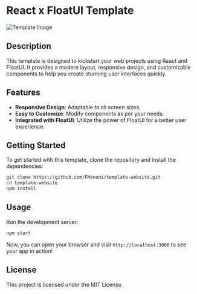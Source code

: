 # React x FloatUI Template

![Template Image](https://i.imgur.com/vmaCkgu.png)

## Description

This template is designed to kickstart your web projects using React and FloatUI. It provides a modern layout, responsive design, and customizable components to help you create stunning user interfaces quickly.

## Features

- **Responsive Design**: Adaptable to all screen sizes.
- **Easy to Customize**: Modify components as per your needs.
- **Integrated with FloatUI**: Utilize the power of FloatUI for a better user experience.

## Getting Started

To get started with this template, clone the repository and install the dependencies:

```bash
git clone https://github.com/FMenoni/template-website.git
cd template-website
npm install
```

## Usage

Run the development server:

```bash
npm start
```

Now, you can open your browser and visit `http://localhost:3000` to see your app in action!

## License

This project is licensed under the MIT License.
